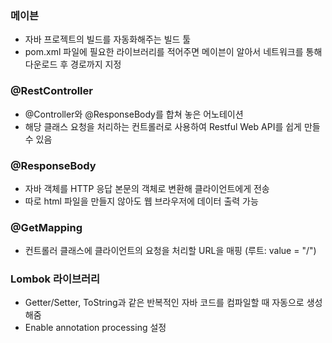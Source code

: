### 메이븐
- 자바 프로젝트의 빌드를 자동화해주는 빌드 툴
- pom.xml 파일에 필요한 라이브러리를 적어주면 메이븐이 알아서 네트워크를 통해 다운로드 후 경로까지 지정   

### @RestController
- @Controller와 @ResponseBody를 합쳐 놓은 어노테이션
- 해당 클래스 요청을 처리하는 컨트롤러로 사용하여 Restful Web API를 쉽게 만들 수 있음   

### @ResponseBody
- 자바 객체를 HTTP 응답 본문의 객체로 변환해 클라이언트에게 전송
- 따로 html 파일을 만들지 않아도 웹 브라우저에 데이터 출력 가능   

### @GetMapping
- 컨트롤러 클래스에 클라이언트의 요청을 처리할 URL을 매핑 (루트: value = "/")   

### Lombok 라이브러리
- Getter/Setter, ToString과 같은 반복적인 자바 코드를 컴파일할 때 자동으로 생성해줌
- Enable annotation processing 설정